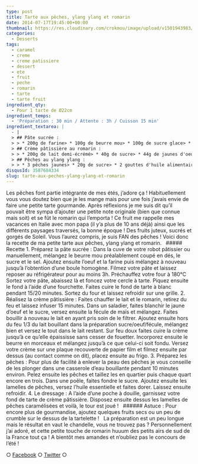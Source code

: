 ```yaml
---
type: post
title: Tarte aux pêches, ylang ylang et romarin
date: 2014-07-17T19:45:00+00:00
thumbnail: https://res.cloudinary.com/crokmou/image/upload/v1501943983/tartelette-peche-ylang-ylang-creme-romarin.jpg
categories: 
  - Desserts
tags: 
  - caramel
  - creme
  - creme patissiere
  - dessert
  - ete
  - fruit
  - peche
  - romarin
  - tarte
  - tarte fruit
ingredient_qty: 
  - Pour 1 tarte de Ø22cm
ingredient_temps: 
  - 'Préparation : 30 min / Attente : 3h / Cuisson 15 min'
ingredient_textarea: |
  - |
  > ## Pâte sucrée :
  > > * 200g de farine> * 100g de beurre mou> * 100g de sucre glace> * 40g d'oeuf> * 4g de sel
  > ## Crème pâtissière au romarin :
  > > * 200g de lait demi-écrémé> * 40g de sucre> * 44g de jaunes d'oeuf> * 18g de fécule de maïs> * 20g de beurre> * 10g de romarin
  > ## Pêches au ylang ylang :
  > > * 3 pêches jaunes> * 20g de sucre> * 2 gouttes d'huile alimentaire de ylang ylang (ou autre)
disqusId: 3587684334
slug: tarte-aux-peches-ylang-ylang-et-romarin
---
```


Les pêches font partie intégrante de mes étés, j’adore ça ! Habituellement vous vous doutez bien que je les mange mais pour une fois j’avais envie de faire une petite tarte gourmande. Après réflexions je me suis dit qu’il pouvait être sympa d’ajouter une petite note originale (bien que connue mais soit) et se fût le romarin qui l’emporta ! Ce fruit me rappelle mes vacances en Italie avec mon papa (il y’a plus de 10 ans déjà) ainsi que les différents paysages traversés, la bonne époque ! Des fruits juteux, sucrés et gorgés de Soleil. Vous l’aurez compris, je suis FAN des pêches ! Voici donc la recette de ma petite tarte aux pêches, ylang ylang et romarin.   ##### Recette 1\. Préparez la pâte sucrée : Dans la cuve de votre robot pâtissier ou manuellement, mélangez le beurre mou préalablement coupé en dés, le sucre et le sel. Ajoutez ensuite l’oeuf et la farine puis mélangez à nouveau jusqu’à l’obtention d’une boule homogène. Filmez votre pâte et laissez reposer au réfrigérateur pour au moins 3h. Préchauffez votre four à 180°C Sortez votre pâte, abaissez là et foncez votre cercle à tarte. Piquez ensuite le fond à l’aide d’une fourchette. Faites cuire le fond de tarte à blanc pendant 15/20 minutes. Sortez du four et laissez refroidir sur une grille. 2\. Réalisez la crème pâtissière : Faites chauffer le lait et le romarin, retirez du feu et laissez infuser 15 minutes. Dans un saladier, faites blanchir le jaune d’oeuf et le sucre, versez ensuite la fécule de maïs et mélangez. Faites bouillir à nouveau le lait en ayant pris soin de le filtrer. Ajoutez ensuite hors du feu 1/3 du lait bouillant dans la préparation sucre/oeuf/fécule, mélangez bien et versez le tout dans le lait restant. Sur feu doux faites cuire la crème jusqu’à ce qu’elle épaississe sans cesser de fouetter. Incorporez ensuite le beurre en morceaux et mélangez jusqu’à ce que celui-ci soit fondu. Versez votre crème sur une plaque recouverte de papier film et filmez ensuite par dessus (au contact comme on dit), placez ensuite au frigo. 3\. Préparez les pêches : Pour plus de facilité à enlever la peau des pêches je vous conseille de les plonger dans une casserole d’eau bouillante pendant 10 minutes environ. Pelez ensuite les pêches et taillez les en quartier puis chaque quart encore en trois. Dans une poêle, faites fondre le sucre. Ajoutez ensuite les lamelles de pêches, versez l’huile essentielle et faites dorer. Laissez ensuite refroidir. 4\. Le dressage : A l’aide d’une poche à douille, garnissez votre fond de tarte de crème pâtissière. Disposez ensuite dessus les lamelles de pêches caramélisées et voilà, le tour est joué !   ###### Astuce : Pour encore plus de gourmandise, ajoutez quelques fruits secs ou un peu de crumble sur le dessus de la tartelette !   La préparation est un peu longue mais le résultat en vaut le chandelle, vous ne trouvez pas ? Personnellement j’ai adoré, et cette petite touche de romarin huuum des petits airs de sud de la France tout ça ! A bientôt mes amandes et n’oubliez pas le concours de l’été !  

○ [Facebook](https://www.facebook.com/crokmou.blog) ○ [Twitter](https://twitter.com/Crokmou) ○